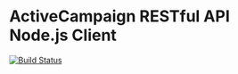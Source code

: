 # ActiveCampaign RESTful API Node.js Client

[![Build Status](https://travis-ci.com/android86/activecampaign.svg?branch=master)](https://travis-ci.com/android86/activecampaign)

